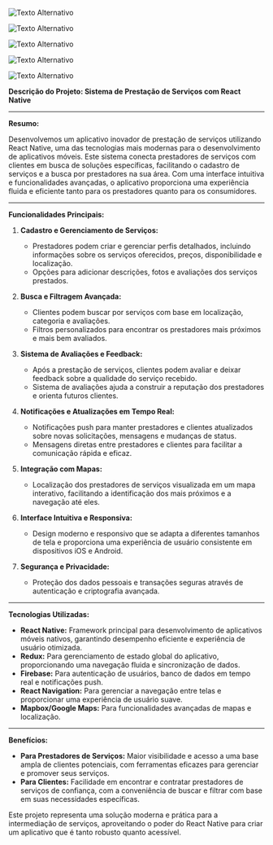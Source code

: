 ![Texto Alternativo](https://github.com/manassesCahunda/bumbas/blob/main/Imagem%20WhatsApp%202024-08-10%20%C3%A0s%2015.25.49_bd7a74fd.jpg)

![Texto Alternativo](https://github.com/manassesCahunda/bumbas/blob/main/Imagem%20WhatsApp%202024-07-12%20%C3%A0s%2000.33.01_bf80fe99.jpg)

![Texto Alternativo](https://github.com/manassesCahunda/bumbas/blob/main/Imagem%20WhatsApp%202024-07-12%20%C3%A0s%2000.33.02_50d20739.jpg)

![Texto Alternativo](https://github.com/manassesCahunda/bumbas/blob/main/Imagem%20WhatsApp%202024-08-10%20%C3%A0s%2015.25.49_bd7a74fd.jpg)

![Texto Alternativo](https://github.com/manassesCahunda/bumbas/blob/main/Imagem%20WhatsApp%202024-07-12%20%C3%A0s%2000.33.01_68b4a6a5.jpg)

**Descrição do Projeto: Sistema de Prestação de Serviços com React Native**

---

**Resumo:**

Desenvolvemos um aplicativo inovador de prestação de serviços utilizando React Native, uma das tecnologias mais modernas para o desenvolvimento de aplicativos móveis. Este sistema conecta prestadores de serviços com clientes em busca de soluções específicas, facilitando o cadastro de serviços e a busca por prestadores na sua área. Com uma interface intuitiva e funcionalidades avançadas, o aplicativo proporciona uma experiência fluida e eficiente tanto para os prestadores quanto para os consumidores.

---

**Funcionalidades Principais:**

1. **Cadastro e Gerenciamento de Serviços:**
   - Prestadores podem criar e gerenciar perfis detalhados, incluindo informações sobre os serviços oferecidos, preços, disponibilidade e localização.
   - Opções para adicionar descrições, fotos e avaliações dos serviços prestados.

2. **Busca e Filtragem Avançada:**
   - Clientes podem buscar por serviços com base em localização, categoria e avaliações.
   - Filtros personalizados para encontrar os prestadores mais próximos e mais bem avaliados.

3. **Sistema de Avaliações e Feedback:**
   - Após a prestação de serviços, clientes podem avaliar e deixar feedback sobre a qualidade do serviço recebido.
   - Sistema de avaliações ajuda a construir a reputação dos prestadores e orienta futuros clientes.

4. **Notificações e Atualizações em Tempo Real:**
   - Notificações push para manter prestadores e clientes atualizados sobre novas solicitações, mensagens e mudanças de status.
   - Mensagens diretas entre prestadores e clientes para facilitar a comunicação rápida e eficaz.

5. **Integração com Mapas:**
   - Localização dos prestadores de serviços visualizada em um mapa interativo, facilitando a identificação dos mais próximos e a navegação até eles.

6. **Interface Intuitiva e Responsiva:**
   - Design moderno e responsivo que se adapta a diferentes tamanhos de tela e proporciona uma experiência de usuário consistente em dispositivos iOS e Android.

7. **Segurança e Privacidade:**
   - Proteção dos dados pessoais e transações seguras através de autenticação e criptografia avançada.

---

**Tecnologias Utilizadas:**

- **React Native:** Framework principal para desenvolvimento de aplicativos móveis nativos, garantindo desempenho eficiente e experiência de usuário otimizada.
- **Redux:** Para gerenciamento de estado global do aplicativo, proporcionando uma navegação fluida e sincronização de dados.
- **Firebase:** Para autenticação de usuários, banco de dados em tempo real e notificações push.
- **React Navigation:** Para gerenciar a navegação entre telas e proporcionar uma experiência de usuário suave.
- **Mapbox/Google Maps:** Para funcionalidades avançadas de mapas e localização.

---

**Benefícios:**

- **Para Prestadores de Serviços:** Maior visibilidade e acesso a uma base ampla de clientes potenciais, com ferramentas eficazes para gerenciar e promover seus serviços.
- **Para Clientes:** Facilidade em encontrar e contratar prestadores de serviços de confiança, com a conveniência de buscar e filtrar com base em suas necessidades específicas.

Este projeto representa uma solução moderna e prática para a intermediação de serviços, aproveitando o poder do React Native para criar um aplicativo que é tanto robusto quanto acessível.
